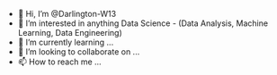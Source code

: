 - 👋 Hi, I’m @Darlington-W13
- 👀 I’m interested in anything Data Science - (Data Analysis, Machine Learning, Data Engineering)
- 🌱 I’m currently learning ...
- 💞️ I’m looking to collaborate on ...
- 📫 How to reach me ...

<!---
Darlington-W13/Darlington-W13 is a ✨ special ✨ repository because its `README.md` (this file) appears on your GitHub profile.
You can click the Preview link to take a look at your changes.
--->
